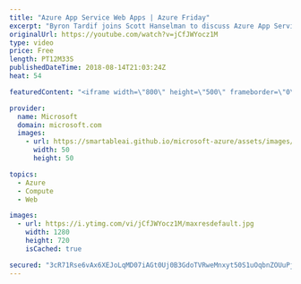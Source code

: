 ```yaml
---
title: "Azure App Service Web Apps | Azure Friday"
excerpt: "Byron Tardif joins Scott Hanselman to discuss Azure App Service Web Apps, the best way to build and host web applications in the programming language of your choice without managing infrastructure. It offers auto-scaling and high availability, supports both Windows and Linux, and enables automated deployments"
originalUrl: https://youtube.com/watch?v=jCfJWYocz1M
type: video
price: Free
length: PT12M33S
publishedDateTime: 2018-08-14T21:03:24Z
heat: 54

featuredContent: "<iframe width=\"800\" height=\"500\" frameborder=\"0\" src=\"https://www.youtube.com/embed/jCfJWYocz1M\" allow=\"accelerometer; autoplay; encrypted-media; gyroscope; picture-in-picture\" allowfullscreen></iframe>"

provider:
  name: Microsoft
  domain: microsoft.com
  images:
    - url: https://smartableai.github.io/microsoft-azure/assets/images/organizations/microsoft.com-50x50.jpg
      width: 50
      height: 50

topics:
  - Azure
  - Compute
  - Web

images:
  - url: https://i.ytimg.com/vi/jCfJWYocz1M/maxresdefault.jpg
    width: 1280
    height: 720
    isCached: true

secured: "3cR71Rse6vAx6XEJoLqMD07iAGt0Uj0B3GdoTVRweMnxyt50S1uOqbnZOUuPjjr1K5kBXKZD/5qr5iWDFIoOaL4T5FFWjypKhj3HPdfi7vmXzHCMSR2nMUDUtwx6n7IOh47WZ6J+6aMtupkE+SviJxEZNo1FVDKNv3JAQYaY569vSLKGB4njXzLgYppbYSI5eidyTPyZ6LbgIHjeGiFU0ureSGxmbF5JmScwuQJ5cUBA7MC065RWVXjE0daXgiXVNGtNsrNMAcDNv5DkRpLqLSH/ApjMV29ZzwLpA8uiaKZKap+2yFfUzk8w/N7J+uK4zB3gvdkm1gKbvJuk4G8R1eD2VhCZDOdiqjdKTe1ThIeJVYPs6oKrlqhvSqDBKPCxCqVt1EF1sYWJjlCKlGo4u/MsISdXFR063c0x5BQHtS4=;x0aKF7PyryQNejusEh6+ng=="
---
```


